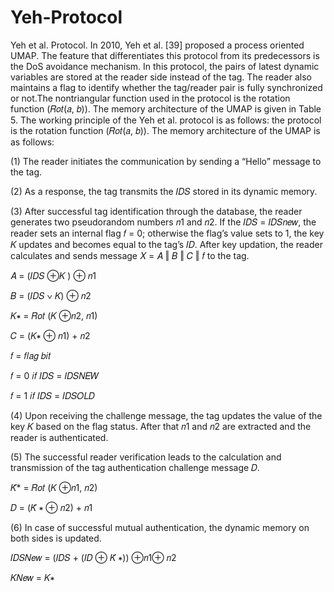 # Yeh-Protocol
Yeh et al. Protocol. In 2010, Yeh et al. [39] proposed
a process oriented UMAP. The feature that differentiates
this protocol from its predecessors is the DoS avoidance
mechanism. In this protocol, the pairs of latest dynamic
variables are stored at the reader side instead of the tag. The
reader also maintains a flag to identify whether the tag/reader
pair is fully synchronized or not.The nontriangular function
used in the protocol is the rotation function (𝑅𝑜𝑡(𝑎, 𝑏)). The
memory architecture of the UMAP is given in Table 5. The
working principle of the Yeh et al. protocol is as follows: the
protocol is the rotation function (𝑅𝑜𝑡(𝑎, 𝑏)). The memory
architecture of the UMAP is as follows:

(1) The reader initiates the communication by sending a
“Hello” message to the tag.

(2) As a response, the tag transmits the 𝐼𝐷𝑆 stored in its
dynamic memory.

(3) After successful tag identification through the
database, the reader generates two pseudorandom numbers 𝑛1 and 𝑛2. 
If the 𝐼𝐷𝑆 = 𝐼𝐷𝑆𝑛𝑒𝑤, the reader sets an internal flag 𝑓 = 0; otherwise
the flag’s value sets to 1, the key 𝐾 updates and becomes equal to
the tag’s 𝐼𝐷. After key updation, the reader calculates
and sends message 𝑋 = 𝐴 ‖ 𝐵 ‖ 𝐶 ‖ 𝑓 to the tag.

𝐴 = (𝐼𝐷𝑆 ⊕𝐾 ) ⊕ 𝑛1

𝐵 = (𝐼𝐷𝑆 ∨ 𝐾) ⊕ 𝑛2

𝐾∗ = 𝑅𝑜𝑡 (𝐾 ⊕𝑛2, 𝑛1)

𝐶 = (𝐾∗ ⊕ 𝑛1) + 𝑛2

𝑓 = 𝑓𝑙𝑎𝑔 𝑏𝑖𝑡

𝑓 = 0 𝑖𝑓 𝐼𝐷𝑆 = 𝐼𝐷𝑆𝑁𝐸𝑊

𝑓 = 1 𝑖𝑓 𝐼𝐷𝑆 = 𝐼𝐷𝑆𝑂𝐿𝐷

(4) Upon receiving the challenge message, the tag updates
the value of the key 𝐾 based on the flag status.
After that 𝑛1 and 𝑛2 are extracted and the reader is
authenticated.

(5) The successful reader verification leads to the calculation
and transmission of the tag authentication
challenge message 𝐷.

𝐾̈* = 𝑅𝑜𝑡 (𝐾 ⊕𝑛1, 𝑛2)

𝐷 = (𝐾̈ ∗ ⊕ 𝑛2) + 𝑛1

(6) In case of successful mutual authentication, the
dynamic memory on both sides is updated.

𝐼𝐷𝑆𝑁𝑒𝑤 = (𝐼𝐷𝑆 + (𝐼𝐷 ⊕ 𝐾̈ ∗)) ⊕𝑛1⊕ 𝑛2

𝐾𝑁𝑒𝑤 = 𝐾∗



